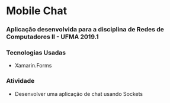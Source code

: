 # Mobile Chat

### Aplicação desenvolvida para a disciplina de Redes de Computadores II - UFMA 2019.1

### Tecnologias Usadas
- Xamarin.Forms

### Atividade
- Desenvolver uma aplicação de chat usando Sockets
